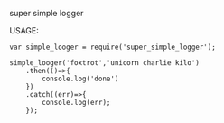 super simple logger

USAGE:

```
var simple_looger = require('super_simple_logger');

simple_looger('foxtrot','unicorn charlie kilo')
	.then(()=>{
		console.log('done')
	})
	.catch((err)=>{
		console.log(err);
	});

```